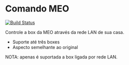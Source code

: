 Comando MEO
======

[![Build Status](https://travis-ci.org/oNaiPs/Comando-MEO.svg?branch=master)](https://travis-ci.org/oNaiPs/Comando-MEO)


Controle a box da MEO através da rede LAN de sua casa.


- Suporte até três boxes
- Aspecto semelhante ao original

NOTA: apenas é suportada a box ligada por rede LAN.

